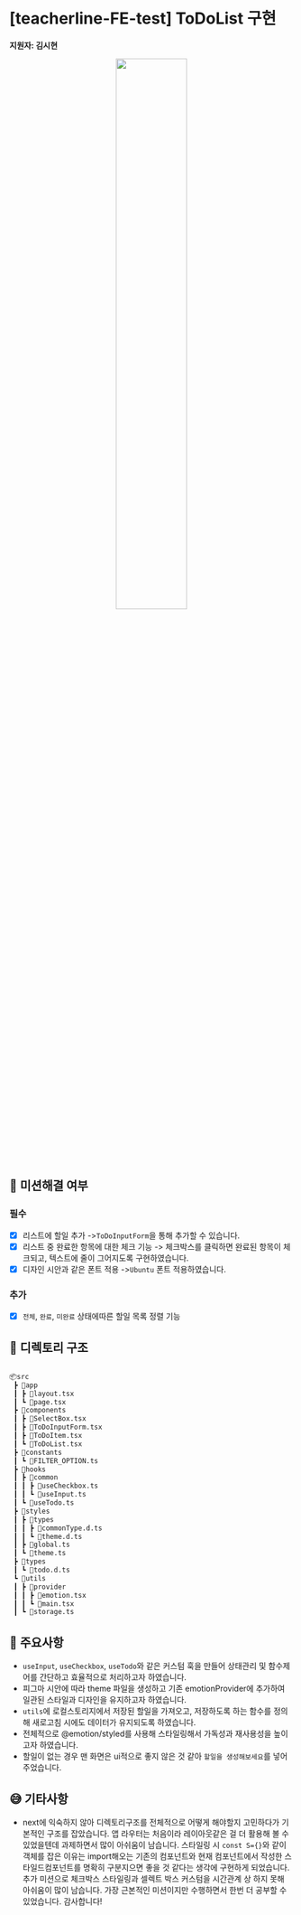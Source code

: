 # [teacherline-FE-test] ToDoList 구현

**지원자: 김시현**

<p align="center" width: 100%>

 <img src="https://image.rocketpunch.com/company/193966/teacherline_logo_1696730266.jpg?s=400x400&t=inside"  width="50%">

## 🎯 미션해결 여부

### 필수

- [x] 리스트에 할일 추가 ->`ToDoInputForm`을 통해 추가할 수 있습니다.
- [x] 리스트 중 완료한 항목에 대한 체크 기능 -> 체크박스를 클릭하면 완료된 항목이 체크되고, 텍스트에 줄이 그어지도록 구현하였습니다.
- [x] 디자인 시안과 같은 폰트 적용 ->`Ubuntu` 폰트 적용하였습니다.

### 추가

- [x] `전체`, `완료`, `미완료` 상태에따른 할일 목록 정렬 기능

## 🎯 디렉토리 구조

```bash

📦src
 ┣ 📂app
 ┃ ┣ 📜layout.tsx
 ┃ ┗ 📜page.tsx
 ┣ 📂components
 ┃ ┣ 📜SelectBox.tsx
 ┃ ┣ 📜ToDoInputForm.tsx
 ┃ ┣ 📜ToDoItem.tsx
 ┃ ┗ 📜ToDoList.tsx
 ┣ 📂constants
 ┃ ┗ 📜FILTER_OPTION.ts
 ┣ 📂hooks
 ┃ ┣ 📂common
 ┃ ┃ ┣ 📜useCheckbox.ts
 ┃ ┃ ┗ 📜useInput.ts
 ┃ ┗ 📜useTodo.ts
 ┣ 📂styles
 ┃ ┣ 📂types
 ┃ ┃ ┣ 📜commonType.d.ts
 ┃ ┃ ┗ 📜theme.d.ts
 ┃ ┣ 📜global.ts
 ┃ ┗ 📜theme.ts
 ┣ 📂types
 ┃ ┗ 📜todo.d.ts
 ┗ 📂utils
 ┃ ┣ 📂provider
 ┃ ┃ ┣ 📜emotion.tsx
 ┃ ┃ ┗ 📜main.tsx
 ┃ ┗ 📜storage.ts

```

## 🎯 주요사항

- `useInput`, `useCheckbox`, `useTodo`와 같은 커스텀 훅을 만들어 상태관리 및 함수제어를 간단하고 효율적으로 처리하고자 하였습니다.
- 피그마 시안에 따라 theme 파일을 생성하고 기존 emotionProvider에 추가하여 일관된 스타일과 디자인을 유지하고자 하였습니다.
- `utils`에 로컬스토리지에서 저장된 할일을 가져오고, 저장하도록 하는 함수를 정의해 새로고침 시에도 데이터가 유지되도록 하였습니다.
- 전체적으로 @emotion/styled를 사용해 스타일링해서 가독성과 재사용성을 높이고자 하였습니다.
- 할일이 없는 경우 맨 화면은 ui적으로 좋지 않은 것 같아 `할일을 생성해보세요`를 넣어주었습니다.

## 😅 기타사항

- next에 익숙하지 않아 디렉토리구조를 전체적으로 어떻게 해야할지 고민하다가 기본적인 구조를 잡았습니다. 앱 라우터는 처음이라 레이아웃같은 걸 더 활용해 볼 수 있었을텐데 과제하면서 많이 아쉬움이 남습니다. 스타일링 시 `const S={}`와 같이 객체를 잡은 이유는 import해오는 기존의 컴포넌트와 현재 컴포넌트에서 작성한 스타일드컴포넌트를 명확히 구분지으면 좋을 것 같다는 생각에 구현하게 되었습니다. 추가 미션으로 체크박스 스타일링과 셀렉트 박스 커스텀을 시간관계 상 하지 못해 아쉬움이 많이 남습니다. 가장 근본적인 미션이지만 수행하면서 한번 더 공부할 수 있었습니다. 감사합니다!
